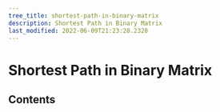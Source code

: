 ```yaml
---
tree_title: shortest-path-in-binary-matrix
description: Shortest Path in Binary Matrix
last_modified: 2022-06-09T21:23:28.2328
---
```


# Shortest Path in Binary Matrix

## Contents
